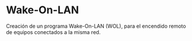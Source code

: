 # Wake-On-LAN
Creación de un programa Wake-On-LAN (WOL), para el encendido remoto de equipos conectados a la misma red.
